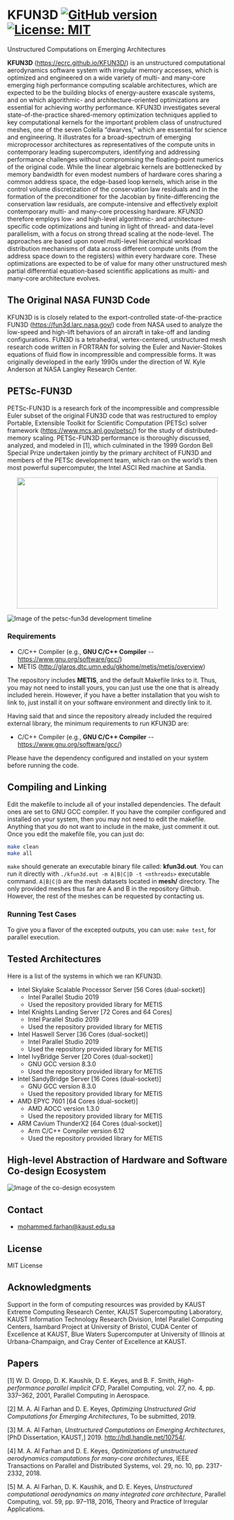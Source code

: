 # KFUN3D [![GitHub version](https://badge.fury.io/gh/ecrc%2FKFUN3D.svg)](https://badge.fury.io/gh/ecrc%2FKFUN3D) [![License: MIT](https://img.shields.io/badge/License-MIT-yellow.svg)](https://opensource.org/licenses/MIT) #
Unstructured Computations on Emerging Architectures

**KFUN3D** (https://ecrc.github.io/KFUN3D/) is an unstructured computational aerodynamics software system with irregular memory accesses, which is optimized and engineered on a wide variety of multi- and many-core emerging high performance computing scalable architectures, which are expected to be the building blocks of energy-austere exascale systems, and on which algorithmic- and architecture-oriented optimizations are essential for achieving worthy performance. KFUN3D investigates several state-of-the-practice shared-memory optimization techniques applied to key computational kernels for the important problem class of unstructured meshes, one of the seven Colella “dwarves,” which are essential for science and engineering. It illustrates for a broad-spectrum of emerging microprocessor architectures as representatives of the compute units in contemporary leading supercomputers, identifying and addressing performance challenges without compromising the floating-point numerics of the original code. While the linear algebraic kernels are bottlenecked by memory bandwidth for even modest numbers of hardware cores sharing a common address space, the edge-based loop kernels, which arise in the control volume discretization of the conservation law residuals and in the formation of the preconditioner for the Jacobian by finite-differencing the conservation law residuals, are compute-intensive and effectively exploit contemporary multi- and many-core processing hardware. KFUN3D therefore employs low- and high-level algorithmic- and architecture-specific code optimizations and tuning in light of thread- and data-level parallelism, with a focus on strong thread scaling at the node-level. The approaches are based upon novel multi-level hierarchical workload distribution mechanisms of data across different compute units (from the address space down to the registers) within every hardware core. These optimizations are expected to be of value for many other unstructured mesh partial differential equation-based scientific applications as multi- and many-core architecture evolves.

## The Original NASA FUN3D Code ##

KFUN3D is is closely related to the export-controlled state-of-the-practice FUN3D (https://fun3d.larc.nasa.gov/) code from NASA used to analyze the low-speed and high-lift behaviors of an aircraft in take-off and landing configurations. FUN3D is a tetrahedral, vertex-centered, unstructured mesh research code written in FORTRAN for solving the Euler and Navier-Stokes equations of fluid flow in incompressible and compressible forms. It was originally developed in the early 1990s under the direction of W. Kyle Anderson at NASA Langley Research Center.

## PETSc-FUN3D ##

PETSc-FUN3D is a research fork of the incompressible and compressible Euler subset of the original FUN3D code that was restructured to employ Portable, Extensible Toolkit for Scientific Computation (PETSc) solver framework (https://www.mcs.anl.gov/petsc/) for the study of distributed-memory scaling. PETSc-FUN3D performance is thoroughly discussed, analyzed, and modeled in [1], which culminated in the 1999 Gordon Bell Special Prize undertaken jointly by the primary architect of FUN3D and members of the PETSc development team, which ran on the world’s then most powerful supercomputer, the Intel ASCI Red machine at Sandia.

<p align="center">
  <img width="460" height="300" src="TL.png">
</p>

![Image of the petsc-fun3d development timeline](TL.png)

### Requirements ###

* C/C++ Compiler (e.g., **GNU C/C++ Compiler** -- https://www.gnu.org/software/gcc/)
* METIS (http://glaros.dtc.umn.edu/gkhome/metis/metis/overview)

The repository includes **METIS**, and the default Makefile links to it. Thus, you may not need to install yours, you can just use the one that is already included herein. However, if you have a better installation that you wish to link to, just install it on your software environment and directly link to it.

Having said that and since the repository already included the required external library, the minimum requirements to run KFUN3D are:

* C/C++ Compiler (e.g., **GNU C/C++ Compiler** -- https://www.gnu.org/software/gcc/)

Please have the dependency configured and installed on your system before running the code.


## Compiling and Linking ##

Edit the makefile to include all of your installed dependencies. The default ones are set to GNU GCC compiler. If you have the compiler configured and installed on your system, then you may not need to edit the makefile. Anything that you do not want to include in the make, just comment it out. Once you edit the makefile file, you can just do:

```bash
make clean
make all
```

`make` should generate an executable binary file called: **kfun3d.out**. You can run it directly with `./kfun3d.out -m A|B|C|D -t <nthreads>` executable command. `A|B|C|D` are the mesh datasets located in **mesh/** directory. The only provided meshes thus far are A and B in the repository Github. However, the rest of the meshes can be requested by contacting us.

### Running Test Cases ###

To give you a flavor of the excepted outputs, you can use: `make test`, for parallel execution.

## Tested Architectures ##

Here is a list of the systems in which we ran KFUN3D.

* Intel Skylake Scalable Processor Server [56 Cores (dual-socket)]
  * Intel Parallel Studio 2019
  * Used the repository provided library for METIS
* Intel Knights Landing Server [72 Cores and 64 Cores]
  * Intel Parallel Studio 2019
  * Used the repository provided library for METIS
* Intel Haswell Server [36 Cores (dual-socket)]
  * Intel Parallel Studio 2019
  * Used the repository provided library for METIS
* Intel IvyBridge Server [20 Cores (dual-socket)]
  * GNU GCC version 8.3.0
  * Used the repository provided library for METIS
* Intel SandyBridge Server [16 Cores (dual-socket)]
  * GNU GCC version 8.3.0
  * Used the repository provided library for METIS
* AMD EPYC 7601 [64 Cores (dual-socket)]
  * AMD AOCC version 1.3.0
  * Used the repository provided library for METIS
* ARM Cavium ThunderX2 [64 Cores (dual-socket)]
  * Arm C/C++ Compiler version 6.12
  * Used the repository provided library for METIS

## High-level Abstraction of Hardware and Software Co-design Ecosystem ##

![Image of the co-design ecosystem](LL.png)

## Contact ##

* mohammed.farhan@kaust.edu.sa

## License ###

MIT License

## Acknowledgments ##

Support in the form of computing resources was provided by KAUST Extreme Computing Research Center, KAUST Supercomputing Laboratory, KAUST Information Technology Research Division, Intel Parallel Computing Centers, Isambard Project at University of Bristol, CUDA Center of Excellence at KAUST, Blue Waters Supercomputer at University of Illinois at Urbana-Champaign, and Cray Center of Excellence at KAUST.

## Papers ##

[1] W. D. Gropp, D. K. Kaushik, D. E. Keyes, and B. F. Smith, *High-performance parallel implicit CFD*, Parallel Computing, vol. 27, no. 4, pp. 337–362, 2001, Parallel Computing in Aerospace.

[2] M. A. Al Farhan and D. E. Keyes, *Optimizing Unstructured Grid Computations for Emerging Architectures*, To be submitted, 2019.

[3] M. A. Al Farhan, *Unstructured Computations on Emerging Architectures*, [PhD Dissertation, KAUST,] 2019. http://hdl.handle.net/10754/.

[4] M. A. Al Farhan and D. E. Keyes, *Optimizations of unstructured aerodynamics computations for many-core architectures*, IEEE Transactions on Parallel and Distributed Systems, vol. 29, no. 10, pp. 2317-2332, 2018.

[5] M. A. Al Farhan, D. K. Kaushik, and D. E. Keyes, *Unstructured computational aerodynamics on many integrated core architecture*, Parallel Computing, vol. 59, pp. 97–118, 2016, Theory and Practice of Irregular Applications.
